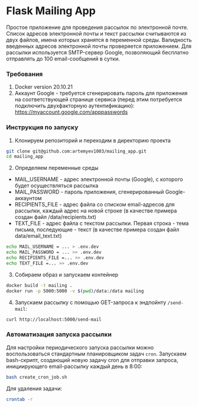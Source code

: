 # Flask Mailing App
Простое приложение для проведения рассылок по электронной почте.
Список адресов электронной почты и текст рассылки считываются из двух файлов, имена которых хранятся в переменной среды.
Валидность введенных адресов электронной почты проверяется приложением.
Для рассылки используется SMTP-сервер Google, позволяющий бесплатно отправлять 
до 100 email-сообщений в сутки.

### Требования
1. Docker version 20.10.21
2. Аккаунт Google - требуется сгенерировать пароль для приложения на
соответствующей странице сервиса (перед этим потребуется подключить 
двухфакторную аутентификацию):
https://myaccount.google.com/apppasswords

### Инструкция по запуску
1. Клонируем репозиторий и переходим в директорию проекта
```sh
git clone git@github.com:artemyev1003/mailing_app.git
cd mailing_app
```
2. Определяем переменные среды 
- MAIL_USERNAME - адрес электронной почты (Google), с которого будет осуществляться рассылка
- MAIL_PASSWORD - пароль приложения, сгенерированный Google-аккаунтом
- RECIPIENTS_FILE - адрес файла со списком email-адресов для рассылки, каждый адрес на новой строке
  (в качестве примера создан файл /data/recipients.txt)
- TEXT_FILE - адрес файла с текстом рассылки. Первая строка - тема письма, 
последующие - текст (в качестве примера создан файл data/email_text.txt)
```sh
echo MAIL_USERNAME = ... > .env.dev
echo MAIL_PASSWORD = ... >> .env.dev
echo RECIPIENTS_FILE =... >> .env.dev
echo TEXT_FILE =... >> .env.dev

```
3. Собираем образ и запускаем контейнер 
```sh
docker build -t mailing .
docker run -p 5000:5000 -v $(pwd)/data:/data mailing   
```

4. Запускаем рассылку с помощью GET-запроса к эндпойнту ```/send-mail```:
```sh
curl http://localhost:5000/send-mail
```

### Автоматизация запуска рассылки
Для настройки периодического запуска рассылки можно воспользоваться
стандартным планировщиком задач ```cron```.
Запускаем bash-скрипт, создающий новую задачу cron для отправки запроса, 
инициирующего email-рассылку каждый день в 8:00:
```bash
bash create_cron_job.sh
```

Для удаления задачи:
```sh
crontab -r
```